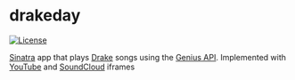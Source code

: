 # drakeday
[![License](https://img.shields.io/:license-mit-blue.svg)](https://rootulp.mit-license.org)

[Sinatra](http://www.sinatrarb.com/) app that plays [Drake](https://en.wikipedia.org/wiki/Drake_(musician)) songs using the [Genius API](https://docs.genius.com/). Implemented with [YouTube](https://developers.google.com/youtube/iframe_api_reference) and [SoundCloud](https://soundcloud.com/pages/embed) iframes
